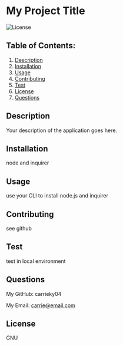 # My Project Title
![License](https://img.shields.io/badge/license-GNU-blue.svg)

## Table of Contents:
1.  [Description](#description)
2.  [Installation](#installation)
3.  [Usage](#usage)
4.  [Contributing](#contributing)
5.  [Test](#test)
6.  [License](#license)
7.  [Questions](#questions)

## Description
Your description of the application goes here.

## Installation
node and inquirer

## Usage
use your CLI to install node.js and inquirer

## Contributing
see github

## Test
test in local environment

## Questions
My GitHub: carrieky04
 
My Email: carrie@email.com

## License
GNU